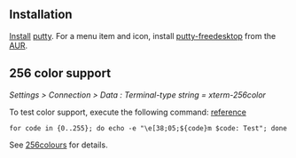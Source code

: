 ## Installation

[Install](/index.php/Install "Install") [putty](https://www.archlinux.org/packages/?name=putty). For a menu item and icon, install [putty-freedesktop](https://aur.archlinux.org/packages/putty-freedesktop/) from the [AUR](/index.php/AUR "AUR").

## 256 color support

_Settings > Connection > Data : Terminal-type string = xterm-256color_

To test color support, execute the following command: [reference](http://www.commandlinefu.com/commands/view/5879/show-numerical-values-for-each-of-the-256-colors-in-bash)

```
for code in {0..255}; do echo -e "\e[38;05;${code}m $code: Test"; done

```

See [256colours](http://www.robmeerman.co.uk/unix/256colours) for details.